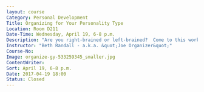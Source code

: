 ```yaml
---
layout: course
Category: Personal Development
Title: Organizing for Your Personality Type
Location: Room D211
Date-Time: Wednesday, April 19, 6-8 p.m.
Description: "Are you right-brained or left-brained?  Come to this workshop to find out.  Based on your personality, learn your organizing styles.  Everyone can be organized once you know what works for them.  If you struggle with working hard to get organized and cannot understand why you are not able to stay organized, it might be because you are not organizing based on your personality type."
Instructor: "Beth Randall - a.k.a. &quot;Joe Organizer&quot;"
Course-No:
Image: organize-gy-533259345_smaller.jpg
ContentWriter:
Sort: April 19, 6-8 p.m.
Date: 2017-04-19 18:00
Status: Closed
---
```

